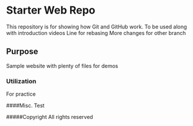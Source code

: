 # Starter Web Repo

This repository is for showing how Git and GitHub work. To be used along with introduction videos
Line for rebasing
More changes for other branch
## Purpose

Sample website with plenty of files for demos

### Utilization
For practice

####Misc. 
Test

#####Copyright
All rights reserved